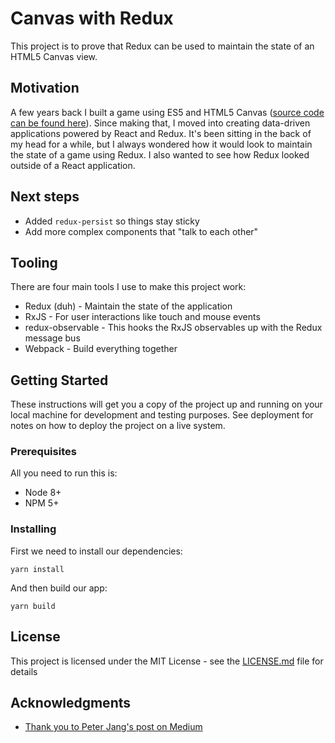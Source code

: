 # Canvas with Redux
This project is to prove that Redux can be used to maintain the state of an HTML5 Canvas view.

## Motivation
A few years back I built a game using ES5 and HTML5 Canvas ([source code can be found here](https://github.com/posty72/good-company-game)). Since making that, I moved into creating data-driven applications powered by React and Redux. It's been sitting in the back of my head for a while, but I always wondered how it would look to maintain the state of a game using Redux. I also wanted to see how Redux looked outside of a React application.

## Next steps
- Added `redux-persist` so things stay sticky
- Add more complex components that "talk to each other"

## Tooling

There are four main tools I use to make this project work:
- Redux (duh) - Maintain the state of the application
- RxJS - For user interactions like touch and mouse events
- redux-observable - This hooks the RxJS observables up with the Redux message bus
- Webpack - Build everything together


## Getting Started

These instructions will get you a copy of the project up and running on your local machine for development and testing purposes. See deployment for notes on how to deploy the project on a live system.

### Prerequisites

All you need to run this is:
- Node 8+
- NPM 5+

### Installing

First we need to install our dependencies:
```
yarn install
```

And then build our app:
```
yarn build
```

## License

This project is licensed under the MIT License - see the [LICENSE.md](LICENSE.md) file for details

## Acknowledgments

* [Thank you to Peter Jang's post on Medium](https://medium.com/@peterxjang/a-functional-canvas-approach-with-redux-ce59a369241b)

